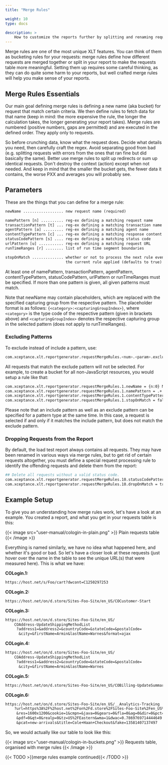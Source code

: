 ```yaml
---
title: "Merge Rules"

weight: 10
type: docs

description: >
    How to customize the reports further by splitting and renaming requests.
---
```


Merge rules are one of the most unique XLT features. You can think of them as bucketing rules for your requests: merge rules define how different requests are merged together or split in your report to make the requests table more meaningful. Setting them up requires some careful thinking, as they can do quite some harm to your reports, but well crafted merge rules will help you make sense of your reports.

## Merge Rules Essentials

Our main goal defining merge rules is defining a new name (aka bucket) for request that match certain criteria. We then define rules to fetch data for that name (keep in mind: the more expensive the rule, the longer the calculation takes, the longer generating your report takes). Merge rules are numbered (positive numbers, gaps are permitted) and are executed in the defined order. They apply only to requests.

So before crunching data, know what the request does. Decide what details you need, then carefully craft the regex. Avoid separating good from bad (e.g. splitting requests with errors from the ones that ran fine but did basically the same). Better use merge rules to split up redirects or sum up identical requests. Don't destroy the context (action) except when not needed. And keep in mind that the smaller the bucket gets, the fewer data it contains, the worse PXX and averages you will probably see.

## Parameters

These are the things that you can define for a merge rule:

```txt
newName .................. new request name (required)

namePattern [n] .......... reg-ex defining a matching request name
transactionPattern [t] ... reg-ex defining a matching transaction name
agentPattern [a] ......... reg-ex defining a matching agent name
contentTypePattern [c] ... reg-ex defining a matching response content type
statusCodePattern [s] .... reg-ex defining a matching status code
urlPattern [u] ........... reg-ex defining a matching request URL
runTimeRanges [r] ........ list of run time segment boundaries

stopOnMatch .............. whether or not to process the next rule even if
                           the current rule applied (defaults to true)
```

At least one of namePattern, transactionPattern, agentPattern, contentTypePattern, statusCodePattern, urlPattern or runTimeRanges must be specified. If more than one pattern is given, all given patterns must match.

Note that newName may contain placeholders, which are replaced with the specified capturing group from the respective pattern. The placeholder format is as follows: `{<category>:<capturingGroupIndex>}`, where `<category>` is the type code of the respective pattern (given in brackets above) and `<capturingGroupIndex>` denotes the respective capturing group in the selected pattern (does not apply to runTimeRanges).

### Excluding Patterns

To exclude instead of include a pattern, use:
```bash
com.xceptance.xlt.reportgenerator.requestMergeRules.<num>.<param>.exclude = <value>
```
All requests that match the exclude pattern will not be selected. For example, to create a bucket for all non-JavaScript resources, you would setup a rule like that:

```bash
com.xceptance.xlt.reportgenerator.requestMergeRules.1.newName = {n:0} NonJS
com.xceptance.xlt.reportgenerator.requestMergeRules.1.namePattern = .+
com.xceptance.xlt.reportgenerator.requestMergeRules.1.contentTypePattern.exclude = javascript
com.xceptance.xlt.reportgenerator.requestMergeRules.1.stopOnMatch = false
```
Please note that an include pattern as well as an exclude pattern can be specified for a pattern type at the same time. In this case, a request is selected if and only if it matches the include pattern, but does not match the exclude pattern.

### Dropping Requests from the Report

By default, the load test report always contains all requests. They may have been renamed in various ways via merge rules, but to get rid of certain requests altogether, you must define a special request processing rule to identify the offending requests and delete them from the report:

```bash
## Delete all requests without a valid status code.
com.xceptance.xlt.reportgenerator.requestMergeRules.10.statusCodePattern = 0  
com.xceptance.xlt.reportgenerator.requestMergeRules.10.dropOnMatch = true
```

## Example Setup

To give you an understanding how merge rules work, let's have a look at an example. You created a report, and what you get in your requests table is this:

{{< image src="user-manual/cologin-in-plain.png" >}}
Plain requests table
{{< /image >}}

Everything is named similarly, we have no idea what happened here, and whether it's good or bad. So let's have a closer look at these requests (just hover over the name in the table to see the unique URL(s) that were measured here). This is what we have:

**COLogin.1:** 
```txt
https://host.net/s/Foo/cart?dwcont=C1250297253
```
**COLogin.2:** 
```txt
https://host.net/on/d.store/Sites-Foo-Site/en_US/COCustomer-Start
```
**COLogin.3:** 
```txt
https://host.net/on/d.store/Sites-Foo-Site/en_US/
	COAddress-UpdateShippingMethodList
	 ?address1=&address2=&countryCode=&stateCode=&postalCode=
	  &city=&firstName=Armin&lastName=Warnes&format=ajax
```
**COLogin.4:** 
```txt
https://host.net/on/d.store/Sites-Foo-Site/en_US/
	COAddress-UpdateShippingMethodList
	 ?address1=&address2=&countryCode=&stateCode=&postalCode=
	  &city=&firstName=Armin&lastName=Warnes
```
**COLogin.5:** 
```txt
https://host.net/on/d.store/Sites-Foo-Site/en_US/COBilling-UpdateSummary
```
**COLogin.6:** 
```txt
https://host.net/on/d.store/Sites-Foo-Site/en_US/__Analytics-Tracking
	?url=https%3A%2F%2host.net%2Fon%2Fd.store%2FSites-Foo-Site%2Fen_US%2FCOCustomer-Start
	 &res=1600x1200&cookie=1&cmpn=&java=0&gears=0&fla=0&ag=0&dir=0&pct=0
	 &pdf=0&qt=0&realp=0&tz=US%2FEastern&wma=1&dwac=0.7869769714444649
	 &pcat=new-arrivals&title=Cole+Haan+Checkout&fake=13581407137497
```

So, we would actually like our table to look like this:

{{< image src="user-manual/cologin-in-buckets.png" >}}
Requests table, organised with merge rules
{{< /image >}}

{{< TODO >}}merge rules example continued{{< /TODO >}}